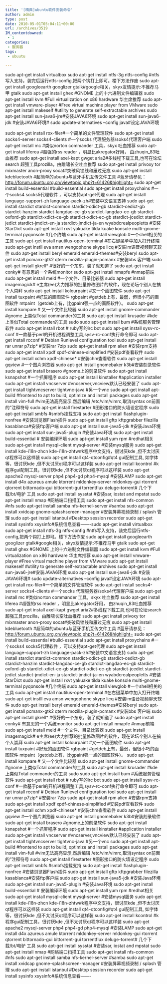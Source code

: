 ```yaml
---
title: '[精典]ubuntu软件安装命令'
author: admin
type: post
date: 2010-05-01T05:04:11+00:00
url: /archives/3519
IM_contentdowned:
 - 1
categories:
 - 服务器
tags:
 - ubuutu

---
```

sudo apt-get install virtualbox
sudo apt-get install ntfs-3g ntfs-config #ntfs写入支持，装完后运行ntfs-config,把两个钩打上即可。楼下方法作废
sudo apt-get install googleearth googlizer gtalk#google相关，skyx友情提示:不推荐马甲 gtalk
sudo apt-get install ghex #GNOME 上的十六进制文件编辑器
sudo apt-get install kvm #Full virtualization on x86 hardware 华主席推荐
sudo apt-get install vmware-player #Free virtual machine player from VMware
sudo apt-get install makeself #utility to generate self-extractable archives
sudo apt-get install sun-java6-jre#安装JAVA6环境
sudo apt-get install sun-java6-jdk #安装JAVA6环境#
sudo update-alternatives –config java#设定JAVA环境


sudo apt-get install rox-filer#一个简单的文件管理软件
sudo apt-get install socks4-server socks4-clients #一个socks 代理服务器/soks4代理客户端
sudo apt-get install mc #类似norton commander 工具，skyx 吐血推荐
sudo apt-get install liferea #超强的rss reader ，明显比akregator好用， 由zhuqin_83吐血推荐
sudo apt-get install axel-kapt gwget aria2#多线程下载工具,也可在论坛search 超强工具prozilla，由雕啸长空吐血推荐
sudo apt-get install privoxy tor mixmaster anon-proxy socat#突破风锁线和雁过无痕
sudo apt-get install kdebluetooth #超简单的ubuntu与蓝牙手机互传文件工具
#蓝牙请参见：　　　 http://forum.ubuntu.org.cn/viewtopic.php?t=61426&highlight=
sudo apt-get install build-essential #build-essential
sudo apt-get install proxychains #一个socks4 socks5代理软件 ，可以支持apt-get代理
sudo apt-get install language-support-zh language-pack-zh#安装中文语言支持
sudo apt-get install stardict stardict-common stardict-cdict-gb stardict-cedict-gb stardict-hanzim stardict-langdao-ce-gb stardict-langdao-ec-gb stardict-oxford-gb stardict-xdict-ce-gb stardict-xdict-ec-gb stardict-jcedict stardict-jedict stardict-jmdict-en-ja stardict-jmdict-ja-en wyabdcrealpeopletts #安装StarDict
sudo apt-get install rxvt yakuake tilda kuake konsole multi-gnome-terminal pyqonsole #几个终端
sudo apt-get install viewglob #一个shell相关的工具
sudo apt-get install nautilus-open-terminal #在右键菜单中加入打开终端
sudo apt-get instll eva amsn wengophone skype licq #安装im语音视频聊天软件
sudo apt-get install beryl emerald emerald-themes#安装beryl
sudo apt-get install pcmanx-gtk2 qterm mozilla-plugin-pcmanx #安装bbs 客户端
sudo apt-get install gkrell* #很好的一个东东，装了就知道了
sudo apt-get install conky# 有意思的一个系统monitor
sudo apt-get install nmapfe #nmap前端
sudo apt-get install meld #一个文件、目录比较器
sudo apt-get install imagemagick# e主席(ee)大力推荐的批量修改图片的软件，现在论坛个别人在搞个人崇拜
sudo apt-get install kolourpaint #又一个画图软件
sudo apt-get install tuxpaint #好玩的画图软件
rgbpaint #getdeb上有，最弱，但很小巧的画图软件
mtpaint（getdeb上有，比gpaint强一点的画图软件）。
sudo apt-get install kompare # 又一个文件比较器
sudo apt-get install gnome-commander #gnome 上类似Total commander的工具
sudo apt-get install krusader #kde 上类似Total commander的工具
sudo sudo apt-get install bum #系统服务管理软件
sudo apt-get install rbot # ruby写的irc bot
sudo apt-get install sysv-rc-conf #一款基于perl的开机进程调整工具,sysv-rc-conf执行命令即可
sudo apt-get install rcconf # Debian Runlevel configuration tool
sudo apt-get install rar unrar p7zip* #安装rar 7zip
sudo apt-get install rpm alien #安装rpm支持
sudo apt-get install xpdf xpdf-chinese-simplified #安装pdf查看软件
sudo apt-get install xchm xpdf-chinese* #安装chm查看软件
sudo apt-get install gqview #一个图片浏览器
sudo apt-get install gnomebaker k3b#安装刻录软件
sudo apt-get install brasero #gnome上的刻录软件
sudo apt-get install ksnapshot #一个抓屏程序
sudo apt-get install kinstaller #application installer
sudo apt-get install vncserver #vncserver,vncview默认已经安装了
sudo apt-get install tightvncserver tightvnc-java #另一个vnc
sudo apt-get install apt-build #frontend to apt to build, optimize and install packages
sudo apt-get install vim-full #vim无法高亮显示,然后编辑 /etc/vim/vimrc,取消syntax on前面的”注释符号
sudo apt-get install firestarter #图形接口的防火墙设定程序
sudo apt-get install smbfs #smbfs挂载支持
sudo apt-get install flashplugin-nonfree #安装浏览器Flash插件
sudo apt-get install gftp kftpgrabber filezilla kasablanca#安装ftp客户端
sudo apt-get install sun-java5-jdk #安装Java环境
sudo apt-get install sun-java5-plugin #安装Java环境
sudo apt-get install build-essential # 安装编译环境
sudo apt-get install yum rpm #redhat相关
sudo apt-get install mysql-client mysql-server #安装mysql服务
sudo apt-get install kde-i18n-zhcn kde-i18n-zhtw#k程序中文支持，很讨厌kde ,但不太讨厌qt程序可以这样装
sudo apt-get install qt4-qtconfig#qt4 gui配制工具, 如字体等，很讨厌kde ,但不太讨厌qt程序可以这样装
sudo apt-get install kcontrol #k程序gui配制工具，很讨厌kde ,但不太讨厌qt程序可以这样装
sudo apt-get apache2 mysql-server php4 php4-gd php4-mysql #安装LAMP
sudo apt-get install d4x azureus amule ktorrent mldonkey-server mldonkey-gui rtorrent qtorrent bittornado-gui bittorrent-gui torrentflux deluge-torrent# 几个下载/bt/电驴 工具
sudo apt-get install sysstat #安装sar, iostat and mpstat
sudo apt-get install nmap #网络端口扫描工具
sudo apt-get install nfs-common #nfs
sudo apt-get install samba nfs-kernel-server #samba
sudo apt-get install xvidcap gnome-splashscreen-manager #安装屏幕视频录制 / splash 管理
sudo apt-get install istanbul #Desktop session recorder
sudo apt-get install sysinfo xsysinfo#系统信息查看——-sudo apt-get install virtualbox
sudo apt-get install ntfs-3g ntfs-config #ntfs写入支持，装完后运行ntfs-config,把两个钩打上即可。楼下方法作废
sudo apt-get install googleearth googlizer gtalk#google相关，skyx友情提示:不推荐马甲 gtalk
sudo apt-get install ghex #GNOME 上的十六进制文件编辑器
sudo apt-get install kvm #Full virtualization on x86 hardware 华主席推荐
sudo apt-get install vmware-player #Free virtual machine player from VMware
sudo apt-get install makeself #utility to generate self-extractable archives
sudo apt-get install sun-java6-jre#安装JAVA6环境
sudo apt-get install sun-java6-jdk #安装JAVA6环境#
sudo update-alternatives –config java#设定JAVA环境
sudo apt-get install rox-filer#一个简单的文件管理软件
sudo apt-get install socks4-server socks4-clients #一个socks 代理服务器/soks4代理客户端
sudo apt-get install mc #类似norton commander 工具，skyx 吐血推荐
sudo apt-get install liferea #超强的rss reader ，明显比akregator好用， 由zhuqin_83吐血推荐
sudo apt-get install axel-kapt gwget aria2#多线程下载工具,也可在论坛search 超强工具prozilla，由雕啸长空吐血推荐
sudo apt-get install privoxy tor mixmaster anon-proxy socat#突破风锁线和雁过无痕
sudo apt-get install kdebluetooth #超简单的ubuntu与蓝牙手机互传文件工具
#蓝牙请参见：　　　 http://forum.ubuntu.org.cn/viewtopic.php?t=61426&highlight=
sudo apt-get install build-essential #build-essential
sudo apt-get install proxychains #一个socks4 socks5代理软件 ，可以支持apt-get代理
sudo apt-get install language-support-zh language-pack-zh#安装中文语言支持
sudo apt-get install stardict stardict-common stardict-cdict-gb stardict-cedict-gb stardict-hanzim stardict-langdao-ce-gb stardict-langdao-ec-gb stardict-oxford-gb stardict-xdict-ce-gb stardict-xdict-ec-gb stardict-jcedict stardict-jedict stardict-jmdict-en-ja stardict-jmdict-ja-en wyabdcrealpeopletts #安装StarDict
sudo apt-get install rxvt yakuake tilda kuake konsole multi-gnome-terminal pyqonsole #几个终端
sudo apt-get install viewglob #一个shell相关的工具
sudo apt-get install nautilus-open-terminal #在右键菜单中加入打开终端
sudo apt-get instll eva amsn wengophone skype licq #安装im语音视频聊天软件
sudo apt-get install beryl emerald emerald-themes#安装beryl
sudo apt-get install pcmanx-gtk2 qterm mozilla-plugin-pcmanx #安装bbs 客户端
sudo apt-get install gkrell* #很好的一个东东，装了就知道了
sudo apt-get install conky# 有意思的一个系统monitor
sudo apt-get install nmapfe #nmap前端
sudo apt-get install meld #一个文件、目录比较器
sudo apt-get install imagemagick# e主席(ee)大力推荐的批量修改图片的软件，现在论坛个别人在搞个人崇拜
sudo apt-get install kolourpaint #又一个画图软件
sudo apt-get install tuxpaint #好玩的画图软件
rgbpaint #getdeb上有，最弱，但很小巧的画图软件
mtpaint（getdeb上有，比gpaint强一点的画图软件）。
sudo apt-get install kompare # 又一个文件比较器
sudo apt-get install gnome-commander #gnome 上类似Total commander的工具
sudo apt-get install krusader #kde 上类似Total commander的工具
sudo sudo apt-get install bum #系统服务管理软件
sudo apt-get install rbot # ruby写的irc bot
sudo apt-get install sysv-rc-conf #一款基于perl的开机进程调整工具,sysv-rc-conf执行命令即可
sudo apt-get install rcconf # Debian Runlevel configuration tool
sudo apt-get install rar unrar p7zip* #安装rar 7zip
sudo apt-get install rpm alien #安装rpm支持
sudo apt-get install xpdf xpdf-chinese-simplified #安装pdf查看软件
sudo apt-get install xchm xpdf-chinese* #安装chm查看软件
sudo apt-get install gqview #一个图片浏览器
sudo apt-get install gnomebaker k3b#安装刻录软件
sudo apt-get install brasero #gnome上的刻录软件
sudo apt-get install ksnapshot #一个抓屏程序
sudo apt-get install kinstaller #application installer
sudo apt-get install vncserver #vncserver,vncview默认已经安装了
sudo apt-get install tightvncserver tightvnc-java #另一个vnc
sudo apt-get install apt-build #frontend to apt to build, optimize and install packages
sudo apt-get install vim-full #vim无法高亮显示,然后编辑 /etc/vim/vimrc,取消syntax on前面的”注释符号
sudo apt-get install firestarter #图形接口的防火墙设定程序
sudo apt-get install smbfs #smbfs挂载支持
sudo apt-get install flashplugin-nonfree #安装浏览器Flash插件
sudo apt-get install gftp kftpgrabber filezilla kasablanca#安装ftp客户端
sudo apt-get install sun-java5-jdk #安装Java环境
sudo apt-get install sun-java5-plugin #安装Java环境
sudo apt-get install build-essential # 安装编译环境
sudo apt-get install yum rpm #redhat相关
sudo apt-get install mysql-client mysql-server #安装mysql服务
sudo apt-get install kde-i18n-zhcn kde-i18n-zhtw#k程序中文支持，很讨厌kde ,但不太讨厌qt程序可以这样装
sudo apt-get install qt4-qtconfig#qt4 gui配制工具, 如字体等，很讨厌kde ,但不太讨厌qt程序可以这样装
sudo apt-get install kcontrol #k程序gui配制工具，很讨厌kde ,但不太讨厌qt程序可以这样装
sudo apt-get apache2 mysql-server php4 php4-gd php4-mysql #安装LAMP
sudo apt-get install d4x azureus amule ktorrent mldonkey-server mldonkey-gui rtorrent qtorrent bittornado-gui bittorrent-gui torrentflux deluge-torrent# 几个下载/bt/电驴 工具
sudo apt-get install sysstat #安装sar, iostat and mpstat
sudo apt-get install nmap #网络端口扫描工具
sudo apt-get install nfs-common #nfs
sudo apt-get install samba nfs-kernel-server #samba
sudo apt-get install xvidcap gnome-splashscreen-manager #安装屏幕视频录制 / splash 管理
sudo apt-get install istanbul #Desktop session recorder
sudo apt-get install sysinfo xsysinfo#系统信息查看——-